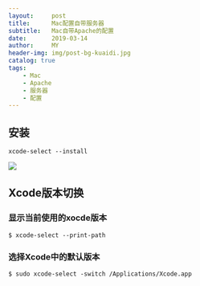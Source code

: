 ```yaml
---
layout:     post
title:      Mac配置自带服务器
subtitle:   Mac自带Apache的配置
date:       2019-03-14
author:     MY
header-img: img/post-bg-kuaidi.jpg
catalog: true
tags:
    - Mac
    - Apache
    - 服务器
    - 配置
---
```


## 安装

	xcode-select --install

![](https://upload-images.jianshu.io/upload_images/545662-f9031dfcce085f8f.png?imageMogr2/auto-orient/strip%7CimageView2/2/w/459)

## Xcode版本切换

### 显示当前使用的xocde版本

	$ xcode-select --print-path
	
### 选择Xcode中的默认版本

	$ sudo xcode-select -switch /Applications/Xcode.app
